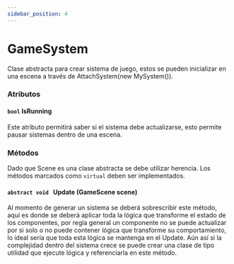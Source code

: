 ```yaml
---
sidebar_position: 4
---
```



# GameSystem

Clase abstracta para crear sistema de juego, estos se pueden inicializar en una escena a través de AttachSystem(new MySystem()).

### Atributos

####  `bool` IsRunning 

Este atributo permitirá saber si el sistema debe actualizarse, esto permite pausar sistemas dentro de una escena.

### Métodos

Dado que Scene es una clase abstracta se debe utilizar herencia. Los métodos marcados como `virtual` deben ser implementados.

#### `abstract void ` Update (GameScene scene)

Al momento de generar un sistema se deberá sobrescribir este método, aquí es donde se deberá aplicar toda la lógica que transforme el estado de los componentes, por regla general un componente no se puede actualizar por si solo o no puede contener lógica que transforme su comportamiento, lo ideal sería que toda esta lógica se mantenga en el Update. Aún así si la complejidad dentro del sistema crece se puede crear una clase de tipo utilidad que ejecute lógica y referenciarla en este método.